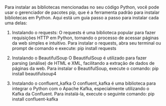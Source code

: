 Para instalar as bibliotecas mencionadas no seu código Python, você pode usar o gerenciador de pacotes pip, que é a ferramenta padrão para instalar bibliotecas em Python. Aqui está um guia passo a passo para instalar cada uma delas:

  1. Instalando o requests: 
O requests é uma biblioteca popular para fazer requisições HTTP em Python, tornando o processo de acessar páginas da web simples e intuitivo.
Para instalar o requests, abra seu terminal ou prompt de comando e execute:
pip install requests

  2. Instalando o BeautifulSoup
O BeautifulSoup é utilizado para fazer parsing (análise) de HTML e XML, facilitando a extração de dados de páginas da web.
Para instalar o BeautifulSoup, execute o comando:
pip install beautifulsoup4

  3. Instalando o confluent_kafka
O confluent_kafka é uma biblioteca para integrar o Python com o Apache Kafka, especialmente utilizando o Kafka da Confluent. Para instalá-la, execute o seguinte comando:
pip install confluent-kafka

